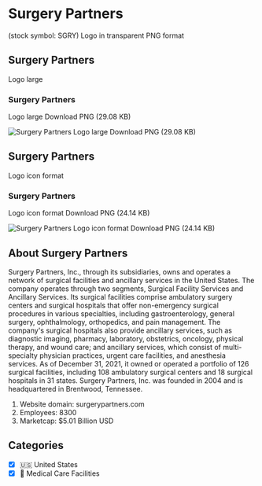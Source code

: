 # Surgery Partners
 (stock symbol: SGRY) Logo in transparent PNG format

## Surgery Partners
 Logo large

### Surgery Partners
 Logo large Download PNG (29.08 KB)

![Surgery Partners
 Logo large Download PNG (29.08 KB)](/img/orig/SGRY_BIG-e594922f.png)

## Surgery Partners
 Logo icon format

### Surgery Partners
 Logo icon format Download PNG (24.14 KB)

![Surgery Partners
 Logo icon format Download PNG (24.14 KB)](/img/orig/SGRY-63058f32.png)

## About Surgery Partners


Surgery Partners, Inc., through its subsidiaries, owns and operates a network of surgical facilities and ancillary services in the United States. The company operates through two segments, Surgical Facility Services and Ancillary Services. Its surgical facilities comprise ambulatory surgery centers and surgical hospitals that offer non-emergency surgical procedures in various specialties, including gastroenterology, general surgery, ophthalmology, orthopedics, and pain management. The company's surgical hospitals also provide ancillary services, such as diagnostic imaging, pharmacy, laboratory, obstetrics, oncology, physical therapy, and wound care; and ancillary services, which consist of multi-specialty physician practices, urgent care facilities, and anesthesia services. As of December 31, 2021, it owned or operated a portfolio of 126 surgical facilities, including 108 ambulatory surgical centers and 18 surgical hospitals in 31 states. Surgery Partners, Inc. was founded in 2004 and is headquartered in Brentwood, Tennessee.

1. Website domain: surgerypartners.com
2. Employees: 8300
3. Marketcap: $5.01 Billion USD


## Categories
- [x] 🇺🇸 United States
- [x] 🏥 Medical Care Facilities
